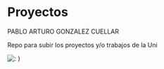# Proyectos
PABLO ARTURO GONZALEZ CUELLAR<br />

Repo para subir los proyectos y/o trabajos de la Uni<br />

![: ) ](https://softwarewebsas.com/public/images/blog/dev.jpg)

